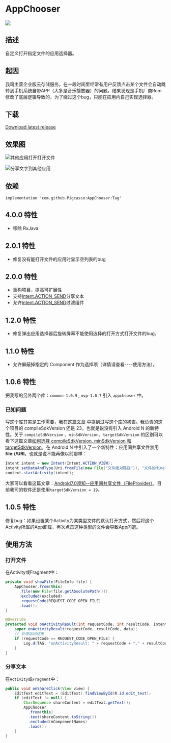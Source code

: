 # AppChooser

[![](https://jitpack.io/v/Pigcasso/AppChooser.svg)](https://jitpack.io/#Pigcasso/AppChooser)

## 描述
自定义打开指定文件的应用选择器。
## 起因
我司主营企业版云存储服务，在一段时间里经常有用户反馈点击某个文件会自动跳转到手机系统自带APP（大多是音乐播放器）的问题。结果发现是手机厂商Rom修改了底层逻辑导致的，为了绕过这个bug，只能在应用内自己实现选择器。

## 下载
[Download latest release](https://github.com/JulianAndroid/AppChooser/releases/tag/v2.0.1)

## 效果图

![其他应用打开打开文件](screenshots/Gif_20171117_095658.gif)



![分享文字到其他应用](screenshots/Gif_20171117_095855.gif)

## 依赖

`implementation 'com.github.Pigcasso:AppChooser:Tag'`

## 4.0.0 特性

- 移除 RxJava

## 2.0.1 特性

- 修复没有能打开文件的应用时显示空列表的bug

## 2.0.0 特性

- 重构项目，提高可扩展性
- 支持[Intent.ACTION_SEND](https://developer.android.com/training/sharing/send.html)分享文本
- 允许[Intent.ACTION_SEND](https://developer.android.com/training/sharing/send.html)过滤组件

## 1.2.0 特性
- 修复弹出应用选择器后旋转屏幕不能使用选择的打开方式打开文件的bug。

## 1.1.0 特性

- 允许屏蔽掉指定的 Component 作为选择项（详情请查看----使用方法）。

## 1.0.6 特性

把我写的另外两个库：`common-1.0.9` , `mvp-1.0.7` 引入 `appchooser` 中。

### 已知问题

写这个库其实是工作需要，我在[这篇文章](http://www.jianshu.com/p/3f65576f89b7) 中提到过写这个库的初衷。我负责的这个项目的 compileSdkVersion 还是 23，也就是说没有引入 Android N 的新特性。关于 `compileSdkVersion` 、`minSdkVersion`、`targetSdkVersion` 的区别可以看下这篇文章[如何选择 compileSdkVersion, minSdkVersion 和 targetSdkVersion](http://www.jcodecraeer.com/a/anzhuokaifa/androidkaifa/2016/0110/3854.html)。在 Android N 中引入了一个新特性：应用间共享文件禁用 **file://URI**。也就是说不能再像以前那样：

```java
Intent intent = new Intent(Intent.ACTION_VIEW);
intent.setDataAndType(Uri.fromFile(new File("文件绝对路径")), "文件的MimeType");
context.startActivity(intent);
```

大家可以看看这篇文章：[Android7.0须知--应用间共享文件（FileProvider）](http://www.jianshu.com/p/3f9e3fc38eae)。目前我司的软件还是使用`targetSdkVersion = 19`。

## 1.0.5 特性

修复bug：如果设置某个Activity为某类型文件的默认打开方式，然后将这个Activity所属的App卸载，再次点击这种类型的文件会导致App闪退。

## 使用方法
### 打开文件
在Activity或Fragment中：

```java
private void showFile(FileInfo file) {
    AppChooser.from(this)
      .file(new File(file.getAbsolutePath()))
      .excluded(excluded)
      .requestCode(REQUEST_CODE_OPEN_FILE)
      .load();
}

@Override
protected void onActivityResult(int requestCode, int resultCode, Intent data) {
    super.onActivityResult(requestCode, resultCode, data);
  	// 处理返回结果
    if (requestCode == REQUEST_CODE_OPEN_FILE) {
        Log.d(TAG, "onActivityResult: " + requestCode + "," + resultCode + "," + data);
    }
}
```
### 分享文本
在`Activity`或`Fragment`中：

``` java
public void onShareClick(View view) {
    EditText editText = (EditText) findViewById(R.id.edit_text);
    if (editText != null) {
        CharSequence shareContent = editText.getText();
        AppChooser
          .from(this)
          .text(shareContent.toString())
          .excluded(mComponentNames)
          .load();
    }
}
```



